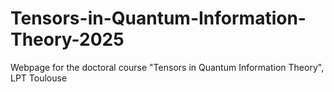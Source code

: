 # Tensors-in-Quantum-Information-Theory-2025
Webpage for the doctoral course "Tensors in Quantum Information Theory", LPT Toulouse
